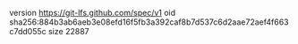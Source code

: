 version https://git-lfs.github.com/spec/v1
oid sha256:884b3ab6aeb3e08efd16f5fb3a392caf8b7d537c6d2aae72aef4f663c7dd055c
size 22887
